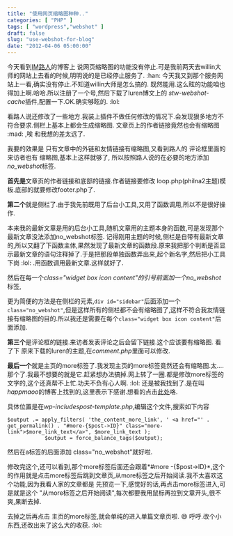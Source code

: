 ```yaml
---
title: "使用网页缩略图种种.."
categories: [ "PHP" ]
tags: [ "wordpress","webshot" ]
draft: false
slug: "use-webshot-for-blog"
date: "2012-04-06 05:00:00"
---
```


今天看到[IM路人](http://imluren.com/2010/12/webshot-for-blog.html)的博客上 说网页缩略图的功能没有停止.可是我前两天去willin大师的网站上去看的时候,明明说的是已经停止服务了. :han: 今天我又到那个服务网站上一看,确实没有停止.不知道willin大师是怎么搞的.
既然能用.这么眩的功能咱也得加上啊.哈哈.所以注册了一个号,然后下载了luren博文上的 *stw-webshot-cache*插件,配置一下.OK.确实够眩的. :lol:


<!--more-->


看路人说还修改了一些地方.我装上插件不做任何修改的情况下.会发现狠多地方不符合要求.侧栏上基本上都会生成缩略图.
文章页上的作者链接竟然也会有缩略图 :mad: ,唉 和我想的差太远了.

我要的效果是 只有文章中的外链和友情链接有缩略图,又看到路人的 评论框里面的 来访者也有 缩略图,基本上这样就够了, 所以按照路人说的在必要的地方添加*no_webshot*标签.

**首先是**文章页的作者链接和底部的链接.作者链接要修改 loop.php(philna2主题)模板.底部的就要修改footer.php了.

**第二个**就是侧栏了.由于我先前既用了后台小工具,又用了函数调用,所以不是很好操作.

本来我的最新文章是用的后台小工具,随机文章用的主题本身的函数,可是发现那个最新文章没法添加no_webshot标签. 记得刚用主题的时候,侧栏是自带有最新文章的,所以又翻了下函数主体,果然发现了最新文章的函数段.原来我把那个判断是否显示最新文章的语句注释掉了.于是把那段单独函数弄出来,起个新名字,然后把小工具下岗 :lol: .用函数调用最新文章.这样就好了.

然后在每一个*class="widget box icon content"*的引号前面加一个*no_webshot*标签,

更为简便的方法是在侧栏的元素,`div id="sidebar"`后面添加一个`class="no_webshot"`,但是这样所有的侧栏都不会有缩略图了,这样不符合我友情链接有缩略图的目的.所以我还是需要在每个`class="widget box icon content"`后面添加.

**第三个**是评论框的链接.来访者发表评论之后会留下链接.这个应该要有缩略图. 看了下 原来下载的luren的主题,在*comment.php*里面可以修改.

**最后一个**就是主页的more标签了.我发现主页的more标签竟然还会有缩略图.太....那个了.我最不想要的就是它.赶紧想办法搞掉.网上转了一圈.都是修改more标签的文字的,这个还真帮不上忙.功夫不负有心人啊. :lol: 还是被我找到了.是在叫*happmaoo*的博客上找到的,这里表示下感谢.想看的点击[此处](http://happmaoo.com/html/wordpress/quchuwordpressdemorebiaoqianlianjie.html)咯.

具体位置是在*wp-includespost-template.php*,编辑这个文件,搜索如下内容

    $output .= apply_filters( 'the_content_more_link', ' <a href="' . get_permalink() . "#more-{$post->ID}" class="more-link">$more_link_text</a>", $more_link_text );
                $output = force_balance_tags($output);

然后在a标签的后面添加 class="no_webshot"就好啦.

修改完这个,还可以看到,那个more标签后面还会跟着*#more -{$post-&gt;ID}*,这个的作用就是点击more标签后跳到文章页,从more标签之后开始阅读.我不太喜欢这个功能,因为我看人家的文章都是 先预览一下,感觉好的话,再点击more标签进入,可是就是这个 "从more标签之后开始阅读",每次都要我用鼠标再拉到文章开头,很不爽,果断去掉.

去掉之后再点击 主页的more标签,就会单纯的进入单篇文章页啦. :smile:
呼呼.改个小东西,还改出来了这么大的收获. :lol:
